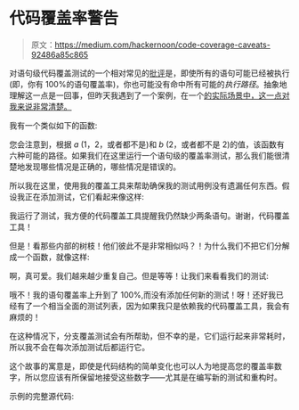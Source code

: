 # 代码覆盖率警告

> 原文：<https://medium.com/hackernoon/code-coverage-caveats-92486a85c865>

对语句级代码覆盖测试的一个相对常见的[批评](https://hackernoon.com/tagged/criticism)是，即使所有的语句可能已经被执行(即，你有 100%的语句覆盖率)，你也可能没有命中所有可能的*执行路径*。抽象地理解这一点是一回事，但昨天我遇到了一个案例，在一个[的实际场景中，这一点对我来说非常清楚。](https://hackernoon.com/tagged/practical)

我有一个类似如下的函数:

您会注意到，根据 *a* (1，2，或者都不是)和 *b* (2，或者都不是 2)的值，该函数有六种可能的路径。如果我们在这里运行一个语句级的覆盖率测试，那么我们能很清楚地发现哪些情况是正确的，哪些情况是错误的。

所以我在这里，使用我的覆盖工具来帮助确保我的测试用例没有遗漏任何东西。假设我正在添加测试，它们看起来像这样:

我运行了测试，我方便的代码覆盖工具提醒我仍然缺少两条语句。谢谢，代码覆盖工具！

但是！看那些内部的树枝！他们彼此不是非常相似吗？！为什么我们不把它们分解成一个函数，就像这样:

啊，真可爱。我们越来越少重复自己。但是等等！让我们来看看我们的测试:

哦不！我的语句覆盖率上升到了 100%,而没有添加任何新的测试！呀！还好我已经有了一个相当全面的测试列表，因为如果我只是依赖我的代码覆盖工具，我会有麻烦的！

在这种情况下，分支覆盖测试会有所帮助，但不幸的是，它们运行起来非常耗时，所以我不会在每次添加测试后都运行它。

这个故事的寓意是，即使是代码结构的简单变化也可以人为地提高您的覆盖率数字，所以您应该有所保留地接受这些数字——尤其是在编写新的测试和重构时。

示例的完整源代码: